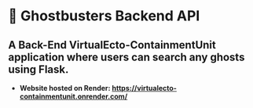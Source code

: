 # 👻 Ghostbusters Backend API

## A Back-End VirtualEcto-ContainmentUnit application where users can search any ghosts using Flask.

- **Website hosted on Render: https://virtualecto-containmentunit.onrender.com/**